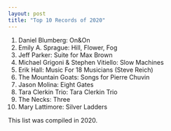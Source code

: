 ```yaml
---
layout: post
title: "Top 10 Records of 2020"
---
```


1. Daniel Blumberg: On&On
2. Emily A. Sprague: Hill, Flower, Fog
3. Jeff Parker: Suite for Max Brown
4. Michael Grigoni & Stephen Vitiello: Slow Machines
5. Erik Hall: Music For 18 Musicians (Steve Reich)
6. The Mountain Goats: Songs for Pierre Chuvin
7. Jason Molina: Eight Gates
8. Tara Clerkin Trio: Tara Clerkin Trio
9. The Necks: Three
10. Mary Lattimore: Silver Ladders

This list was compiled in 2020.
